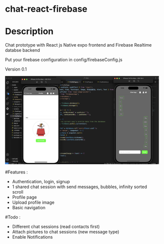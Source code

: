 # chat-react-firebase

# Description
Chat prototype with React js Native expo frontend and Firebase Realtime databse backend

Put your firebase configuration in config/firebaseConfig.js

Version 0.1

![](screenshot.jpg)

#Features :

* Authentication, login, signup
* 1 shared chat session with send messages,  bubbles, infinity sorted scroll
* Profile page
* Upload profile image
* Basic navigation
  

#Todo :

* Different chat sessions (read contacts first)
* Attach pictures to chat sessions (new message type)
* Enable Notifications